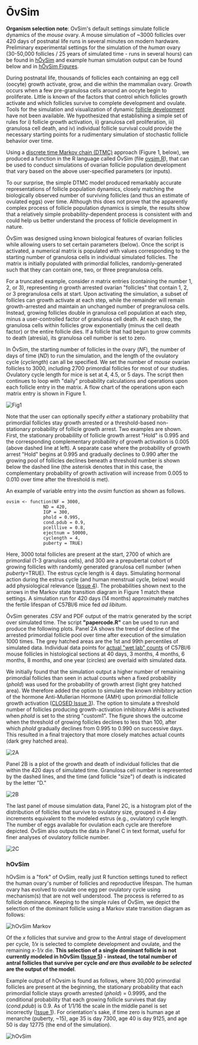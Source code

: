 # ŌvSim

**Organism selection note**: OvSim's default settings simulate follicle dynamics of the *mouse* ovary. A mouse simulation of ~3000 follicles over 420 days of postnatal life runs in several minutes on modern hardware. Preliminary experimental settings for the simulation of the *human* ovary (30-50,000 follicles / 25 years of simulated time - runs in several hours) can be found in [hŌvSim](hOvSim_R_Code) and example human simulation output can be found below and in [hŌvSim Figures](hOvSim_Figures).

During postnatal life, thousands of follicles each containing an egg cell (oocyte) growth activate, grow, and die within the mammalian ovary. Growth occurs when a few pre-granulosa cells around an oocyte begin to proliferate. Little is known of the factors that control which follicles growth activate and which follicles survive to complete development and ovulate. Tools for the simulation and visualization of dynamic [follicle development](https://en.wikipedia.org/wiki/Ovarian_follicle) have not been available. We hypothesized that establishing a simple set of rules for i) follicle growth activation, ii) granulosa cell proliferation, iii) granulosa cell death, and iv) individual follicle survival could provide the necessary starting points for a rudimentary simulation of stochastic follicle behavior over time. 

Using a [discrete time Markov chain (DTMC)](https://en.wikipedia.org/wiki/Markov_chain) approach (Figure 1, below), we produced a function in the R language called ŌvSim (file [ovsim.R](OvSim_R_Code/ovsim.R)), that can be used to conduct simulations of ovarian follicle population development that vary based on the above user-specified parameters (or inputs).

To our surprise, the simple DTMC model produced remarkably accurate representations of follicle population dynamics, closely matching the biologically observed number of surviving follicles (and thus an estimate of ovulated eggs) over time. Although this does not prove that the apparently complex process of follicle population dynamics is simple, the results show that a relatively simple probability-dependent process is consistent with and could help us better understand the process of follicle development in nature.

ŌvSim was designed using known biological features of ovarian follicles while allowing users to set certain parameters (below). Once the script is activated, a numerical matrix is populated with values corresponding to the starting number of granulosa cells in individual simulated follicles. The matrix is initially populated with primordial follicles, randomly-generated such that they can contain one, two, or three pregranulosa cells.

For a truncated example, consider *n* matrix entries (containing the number 1, 2, or 3), representing *n* growth arrested ovarian "follicles" that contain 1, 2, or 3 pregranulosa cells at start. Upon activating the simulation, a subset of follicles can growth activate at each step, while the remainder will remain growth-arrested and maintain an unchanged number of pregranulosa cells. Instead, growing follicles double in granulosa cell population at each step, minus a user-controlled factor of granulosa cell death. At each step, the granulosa cells within follicles grow exponentially (minus the cell death factor) or the entire follicle dies. If a follicle that had begun to grow commits to death (atresia), its granulosa cell number is set to zero.

In ŌvSim, the starting number of follicles in the ovary (*NF*), the number of days of time (*ND*) to run the simulation, and the length of the ovulatory cycle (*cyclength*) can all be specified. We set the number of *mouse* ovarian follicles to 3000, including 2700 primordial follicles for most of our studies. Ovulatory cycle length for mice is set at 4, 4.5, or 5 days. The script then continues to loop with "daily" probability calculations and operations upon each follicle entry in the matrix. A flow chart of the operations upon each matrix entry is shown in Figure 1. 

![Fig1](OvSim_Figures/OvSim_Fig1.jpg)

Note that the user can optionally specify *either* a stationary probability that primordial follicles stay growth arrested or a threshold-based non-stationary probability of follicle growth arrest. Two examples are shown. First, the stationary probabililty of follicle growth arrest "Hold" is 0.995 and the corresponding complementary probability of growth activation is 0.005 (above dashed line at left). A separate case where the probability of growth arrest "Hold" begins at 0.995 and gradually declines to 0.990 after the growing pool of follicles declines beneath a threshold number is shown below the dashed line (the asterisk denotes that in this case, the complementary probability of growth activation will increase from 0.005 to 0.010 over time after the threshold is met).

An example of variable entry into the *ovsim* function as shown as follows. 

	ovsim <- function(NF = 3000,
                  ND = 420,
                  IGP = 300,
                  phold = 0.995,
                  cond.pdub = 0.9,
                  pcelllive = 0.8,
                  ejectnum = 50000,
                  cyclength = 4,
                  puberty = TRUE)

Here, 3000 total follicles are present at the start, 2700 of which are primordial (1-3 granulosa cells), and 300 are a prepubertal cohort of growing follicles with randomly generated granulosa cell number (when *puberty*=TRUE). The estrus cycle length is 4 days. Simulating hormonal action during the estrus cycle (and human menstrual cycle, below) would add physiological relevance ([Issue 4](https://github.com/johnsonlab/OvSim/issues/4)). The probabilities shown next to the arrows in the Markov state transition diagram in Figure 1 match these settings. A simulation run for 420 days (14 months) approximately matches the fertile lifespan of C57Bl/6 mice fed *ad libitum*.

ŌvSim generates .CSV and PDF output of the matrix generated by the script over simulated time. The script **"papercode.R"** can be used to run and produce the following plots. Panel 2A shows the trend of decline of the arrested primordial follicle pool over time after execution of the simulation 1000 times. The grey hatched areas are the 1st and 99th percentiles of simulated data. Individual data points for [actual "wet lab" counts](OvSim_R_Code/C57BL6_Mouse_Primordial_Follicle_Counts.csv) of C57Bl/6 mouse follicles in histological sections at 40 days, 3 months, 4 months, 6 months, 8 months, and one year (circles) are overlaid with simulated data. 

We initially found that the simulation output a higher number of remaining primordial follicles than seen in actual counts when a fixed probability (*phold*) was used for the probability of growth arrest (light grey hatched area). We therefore added the option to simulate the known inhibitory action of the hormone Anti-Mullerian Hormone (AMH) upon primordial follicle growth activation ([CLOSED Issue 3](https://github.com/johnsonlab/OvSim/issues/3)). The option to simulate a threshold number of follicles producing growth-activation inhibitory AMH is activated when *phold* is set to the string "custom1". The figure shows the outcome when the threshold of growing follicles declines to less than 100, after which *phold* gradually declines from 0.995 to 0.990 on successive days. This resulted in a final trajectory that more closely matches actual counts (dark grey hatched area).

![2A](OvSim_Figures/2A.png)

Panel 2B is a plot of the growth and death of individual follicles that die within the 420 days of simulated time. Granulosa cell number is represented by the dashed lines, and the time (and follicle "size") of death is indicated by the letter "D."

![2B](OvSim_Figures/2B.png)

The last panel of mouse simulation data, Panel 2C, is a histogram plot of the distribution of follicles that survive to ovulatory size, grouped in 4 day increments equivalent to the modeled estrus (e.g., ovulatory) cycle length. The number of eggs available for ovulation each cycle are therefore depicted. ŌvSim also outputs the data in Panel C in text format, useful for finer analyses of ovulatory follicle number. 

![2C](OvSim_Figures/2C.png)

### hOvSim

hOvSim is a "fork" of OvSim, really just R function settings tuned to reflect the human ovary's number of follicles and reproductive lifespan. The human ovary has evolved to ovulate one egg per ovulatory cycle using mechanism(s) that are not well understood. The process is referred to as follicle dominance. Keeping to the simple rules of ŌvSim, we depict the selection of the dominant follicle using a Markov state transition diagram as follows: 

![hOvSim Markov](hOvSim_Figures/hMarkov.jpg)

Of the *x* follicles that survive and grow to the Antral stage of development per cycle, *1/x* is selected to complete development and ovulate, and the remaining *x-1/x* die. **This selection of a single dominant follicle is not currently modeled in hOvSim ([Issue 5](https://github.com/johnsonlab/OvSim/issues/5)) - instead, the total number of antral follicles that survive per cycle *and are thus available to be selected* are the output of the model**. 

Example output of hOvsim is found as follows, where 30,000 primordial follicles are present at the beginning, the stationary probability that each primordial follicle stays growth arrested (*phold*) = 0.9995, and the conditional probability that each growing follicle survives that day (*cond.pdub*) is 0.9. As of 1/1/16 the scale in the middle panel is set incorrectly ([Issue 1](https://github.com/johnsonlab/OvSim/issues/1)). For orientation's sake, if time zero is human age at menarche (puberty, ~15), age 35 is day 7300, age 40 is day 9125, and age 50 is day 12775 (the end of the simulation).

![hOvSim](hOvSim_Figures/final_9995_90.jpg)



